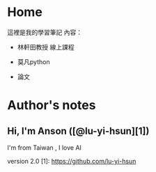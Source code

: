 # Home
這裡是我的學習筆記
內容：

* 林軒田教授 線上課程

* 莫凡python

* 論文

# Author's notes

## Hi, I'm Anson ([@lu-yi-hsun][1])

I'm from Taiwan , I love AI

version 2.0
[1]: https://github.com/lu-yi-hsun
  
